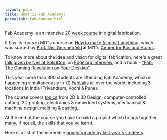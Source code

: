 ```yaml
---
layout: page
title: What is Fab Academy?
permalink: fabacademy.html
---
```


Fab Academy is an intensive [20 week course][Schedule] in digital fabrication.

It has its roots in MIT's course on [How to make (almost) anything][HTMAA], which
was started by [Prof. Neil Gershenfeld][ProfNeil] at MIT's [Center for Bits and
Atoms][CBA].

To know more about the idea and vision for digital fabrication, here's a great 
[talk given by Neil at SolidCon][SolidConTalk], an [Edge.org interview][EdgeInterview], and a
book - ["Fab: The Coming Revolution on Your Desktop"][FabBook].

This year more than 300 students are attending Fab Academy, which is happening simultaneously
in [70 FabLabs][FabLabs] all over the world, including 3 locations in India (Trivandrum, Kochi & Pune).

The course covers [topics][Schedule] from 2D & 3D Design, computer-controlled
cutting, 3D printing, electronics & embedded systems, mechanical & machine
design, molding & casting.

At the end of the course you have to build a project which brings together many, if not all, the 
skills that you've learnt. 

Here is a list of the incredible [projects made by last year's students][2015Projects].

[FabAcademy]: http://fabacademy.org
[FabLabs]: http://archive.fabacademy.org/archives/2016/master/labs.html
[HTMAA]: http://fab.cba.mit.edu/classes/863.14/
[ProfNeil]: http://ng.cba.mit.edu/
[CBA]: http://cba.mit.edu/
[FabAcademy2016]: http://archive.fabacademy.org/archives/2016/master/
[Schedule]: http://archive.fabacademy.org/archives/2016/master/schedule.html
[2015Projects]: http://fabacademy.org/archives/2015/students/index.html
[SolidConTalk]: https://www.youtube.com/watch?v=L0RDrSKenGo
[EdgeInterview]: https://edge.org/conversation/neil_gershenfeld-digital-reality
[FabBook]: https://books.google.co.in/books?id=Zw0j50HDwYUC&lpg=PP1&pg=PP9#v=onepage&q&f=false
[FabLabTvm]: https://www.fablabs.io/fablabtrivandrum
